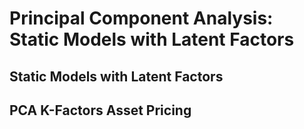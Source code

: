 # Principal Component Analysis: Static Models with Latent Factors
## Static Models with Latent Factors

## PCA K-Factors Asset Pricing